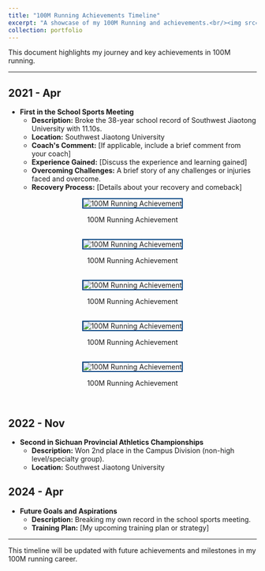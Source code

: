 ```yaml
---
title: "100M Running Achievements Timeline"
excerpt: "A showcase of my 100M Running and achievements.<br/><img src='https://kantrum.github.io/huangjiongtao.github.io/images/profile.png'>"
collection: portfolio
---
```


This document highlights my journey and key achievements in 100M running.

---

## 2021 - Apr

- **First in the School Sports Meeting**
  - **Description:** Broke the 38-year school record of Southwest Jiaotong University with 11.10s.
  - **Location:** Southwest Jiaotong University
  - **Coach's Comment:** [If applicable, include a brief comment from your coach]
  - **Experience Gained:** [Discuss the experience and learning gained]
  - **Overcoming Challenges:** A brief story of any challenges or injuries faced and overcome.
  - **Recovery Process:** [Details about your recovery and comeback]


<div align="center">
    <img src="https://kantrum.github.io/huangjiongtao.github.io/images/IMG_1871.JPG" alt="100M Running Achievement" style="border: 2px solid #004080;"/>
    <p>100M Running Achievement</p>
</div>
<br/>
<!-- 重复上面的代码块来添加更多图片 -->
<div align="center">
    <img src="https://kantrum.github.io/huangjiongtao.github.io/images/IMG_1872.JPG" alt="100M Running Achievement" style="border: 2px solid #004080;"/>
    <p>100M Running Achievement</p>
</div>
<br/>
<!-- 重复上面的代码块来添加更多图片 -->
<div align="center">
    <img src="https://kantrum.github.io/huangjiongtao.github.io/images/IMG_1868.JPG" alt="100M Running Achievement" style="border: 2px solid #004080;"/>
    <p>100M Running Achievement</p>
</div>
<br/>
<!-- 重复上面的代码块来添加更多图片 -->
<div align="center">
    <img src="https://kantrum.github.io/huangjiongtao.github.io/images/IMG_1869.JPG" alt="100M Running Achievement" style="border: 2px solid #004080;"/>
    <p>100M Running Achievement</p>
</div>
<br/>
<!-- 重复上面的代码块来添加更多图片 -->
<div align="center">
    <img src="https://kantrum.github.io/huangjiongtao.github.io/images/IMG_1870.JPG" alt="100M Running Achievement" style="border: 2px solid #004080;"/>
    <p>100M Running Achievement</p>
</div>
<br/>
<!-- 重复上面的代码块来添加更多图片 -->


## 2022 - Nov

- **Second in Sichuan Provincial Athletics Championships**
  - **Description:** Won 2nd place in the Campus Division (non-high level/specialty group).
  - **Location:** Southwest Jiaotong University

## 2024 - Apr

- **Future Goals and Aspirations**
  - **Description:** Breaking my own record in the school sports meeting.
  - **Training Plan:** [My upcoming training plan or strategy]

---

This timeline will be updated with future achievements and milestones in my 100M running career.
